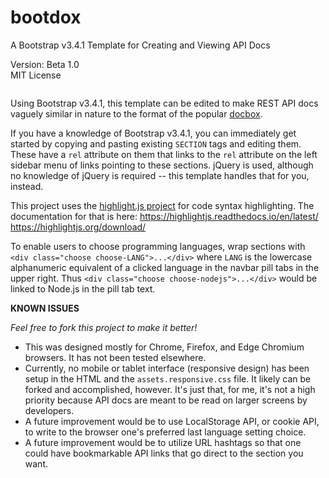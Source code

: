 # bootdox
A Bootstrap v3.4.1 Template for Creating and Viewing API Docs

Version: Beta 1.0 \
MIT License

<div align="center"><img alt="" src="https://raw.githubusercontent.com/volomike/bootdox/master/img/screenshot.png"></div>

Using Bootstrap v3.4.1, this template can be edited to make REST API docs vaguely similar in nature to the format of the popular [docbox](https://github.com/tmcw/docbox).

If you have a knowledge of Bootstrap v3.4.1, you can immediately get started by copying and pasting existing `SECTION` tags and editing them. These have a `rel` attribute on them that links to the `rel` attribute on the left sidebar menu of links pointing to these sections. jQuery is used, although no knowledge of jQuery is required -- this template handles that for you, instead.

This project uses the [highlight.js project](https://github.com/highlightjs/highlight.js) for code syntax highlighting. The documentation for that is here: https://highlightjs.readthedocs.io/en/latest/ https://highlightjs.org/download/

To enable users to choose programming languages, wrap sections with `<div class="choose choose-LANG">...</div>` where `LANG` is the lowercase alphanumeric equivalent of a clicked language in the navbar pill tabs in the upper right. Thus `<div class="choose choose-nodejs">...</div>` would be linked to Node.js in the pill tab text.

**KNOWN ISSUES**

*Feel free to fork this project to make it better!*

- This was designed mostly for Chrome, Firefox, and Edge Chromium browsers. It has not been tested elsewhere.
- Currently, no mobile or tablet interface (responsive design) has been setup in the HTML and the `assets.responsive.css` file. It likely can be forked and accomplished, however. It's just that, for me, it's not a high priority because API docs are meant to be read on larger screens by developers.
- A future improvement would be to use LocalStorage API, or cookie API, to write to the browser one's preferred last language setting choice.
- A future improvement would be to utilize URL hashtags so that one could have bookmarkable API links that go direct to the section you want. 


